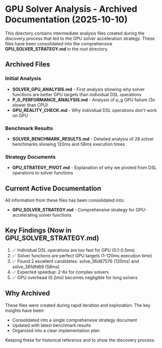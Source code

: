 # GPU Solver Analysis - Archived Documentation (2025-10-10)

This directory contains intermediate analysis files created during the discovery process that led to the GPU solver acceleration strategy. These files have been consolidated into the comprehensive **GPU_SOLVER_STRATEGY.md** in the root directory.

## Archived Files

### Initial Analysis
- **SOLVER_GPU_ANALYSIS.md** - First analysis showing why solver functions are better GPU targets than individual DSL operations
- **P_G_PERFORMANCE_ANALYSIS.md** - Analysis of p_g GPU failure (3x slower than CPU)
- **GPU_REALITY_CHECK.md** - Why individual DSL operations don't work on GPU

### Benchmark Results
- **SOLVER_BENCHMARK_RESULTS.md** - Detailed analysis of 28 solver benchmarks showing 120ms and 58ms execution times

### Strategy Documents
- **GPU_STRATEGY_PIVOT.md** - Explanation of why we pivoted from DSL operations to solver functions

## Current Active Documentation

All information from these files has been consolidated into:
- **GPU_SOLVER_STRATEGY.md** - Comprehensive strategy for GPU-accelerating solver functions

## Key Findings (Now in GPU_SOLVER_STRATEGY.md)

1. ✅ Individual DSL operations are too fast for GPU (0.1-0.5ms)
2. ✅ Solver functions are perfect GPU targets (1-120ms execution time)
3. ✅ Found 2 excellent candidates: solve_36d67576 (120ms) and solve_36fdfd69 (58ms)
4. ✅ Expected speedup: 2-6x for complex solvers
5. ✅ GPU overhead (0.2ms) becomes negligible for long solvers

## Why Archived

These files were created during rapid iteration and exploration. The key insights have been:
- Consolidated into a single comprehensive strategy document
- Updated with latest benchmark results
- Organized into a clear implementation plan

Keeping these for historical reference and to show the discovery process.
